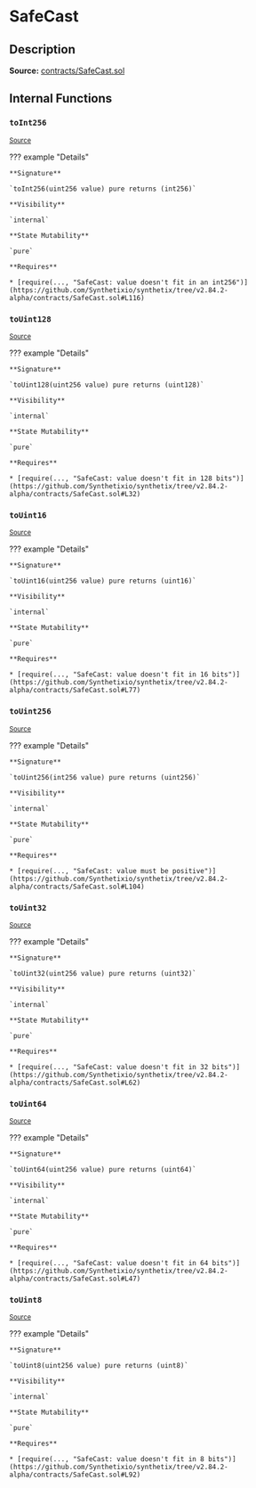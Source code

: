 # SafeCast

## Description

**Source:** [contracts/SafeCast.sol](https://github.com/Synthetixio/synthetix/tree/v2.84.2-alpha/contracts/SafeCast.sol)

## Internal Functions

### `toInt256`

<sub>[Source](https://github.com/Synthetixio/synthetix/tree/v2.84.2-alpha/contracts/SafeCast.sol#L115)</sub>

??? example "Details"

    **Signature**

    `toInt256(uint256 value) pure returns (int256)`

    **Visibility**

    `internal`

    **State Mutability**

    `pure`

    **Requires**

    * [require(..., "SafeCast: value doesn't fit in an int256")](https://github.com/Synthetixio/synthetix/tree/v2.84.2-alpha/contracts/SafeCast.sol#L116)

### `toUint128`

<sub>[Source](https://github.com/Synthetixio/synthetix/tree/v2.84.2-alpha/contracts/SafeCast.sol#L31)</sub>

??? example "Details"

    **Signature**

    `toUint128(uint256 value) pure returns (uint128)`

    **Visibility**

    `internal`

    **State Mutability**

    `pure`

    **Requires**

    * [require(..., "SafeCast: value doesn't fit in 128 bits")](https://github.com/Synthetixio/synthetix/tree/v2.84.2-alpha/contracts/SafeCast.sol#L32)

### `toUint16`

<sub>[Source](https://github.com/Synthetixio/synthetix/tree/v2.84.2-alpha/contracts/SafeCast.sol#L76)</sub>

??? example "Details"

    **Signature**

    `toUint16(uint256 value) pure returns (uint16)`

    **Visibility**

    `internal`

    **State Mutability**

    `pure`

    **Requires**

    * [require(..., "SafeCast: value doesn't fit in 16 bits")](https://github.com/Synthetixio/synthetix/tree/v2.84.2-alpha/contracts/SafeCast.sol#L77)

### `toUint256`

<sub>[Source](https://github.com/Synthetixio/synthetix/tree/v2.84.2-alpha/contracts/SafeCast.sol#L103)</sub>

??? example "Details"

    **Signature**

    `toUint256(int256 value) pure returns (uint256)`

    **Visibility**

    `internal`

    **State Mutability**

    `pure`

    **Requires**

    * [require(..., "SafeCast: value must be positive")](https://github.com/Synthetixio/synthetix/tree/v2.84.2-alpha/contracts/SafeCast.sol#L104)

### `toUint32`

<sub>[Source](https://github.com/Synthetixio/synthetix/tree/v2.84.2-alpha/contracts/SafeCast.sol#L61)</sub>

??? example "Details"

    **Signature**

    `toUint32(uint256 value) pure returns (uint32)`

    **Visibility**

    `internal`

    **State Mutability**

    `pure`

    **Requires**

    * [require(..., "SafeCast: value doesn't fit in 32 bits")](https://github.com/Synthetixio/synthetix/tree/v2.84.2-alpha/contracts/SafeCast.sol#L62)

### `toUint64`

<sub>[Source](https://github.com/Synthetixio/synthetix/tree/v2.84.2-alpha/contracts/SafeCast.sol#L46)</sub>

??? example "Details"

    **Signature**

    `toUint64(uint256 value) pure returns (uint64)`

    **Visibility**

    `internal`

    **State Mutability**

    `pure`

    **Requires**

    * [require(..., "SafeCast: value doesn't fit in 64 bits")](https://github.com/Synthetixio/synthetix/tree/v2.84.2-alpha/contracts/SafeCast.sol#L47)

### `toUint8`

<sub>[Source](https://github.com/Synthetixio/synthetix/tree/v2.84.2-alpha/contracts/SafeCast.sol#L91)</sub>

??? example "Details"

    **Signature**

    `toUint8(uint256 value) pure returns (uint8)`

    **Visibility**

    `internal`

    **State Mutability**

    `pure`

    **Requires**

    * [require(..., "SafeCast: value doesn't fit in 8 bits")](https://github.com/Synthetixio/synthetix/tree/v2.84.2-alpha/contracts/SafeCast.sol#L92)
